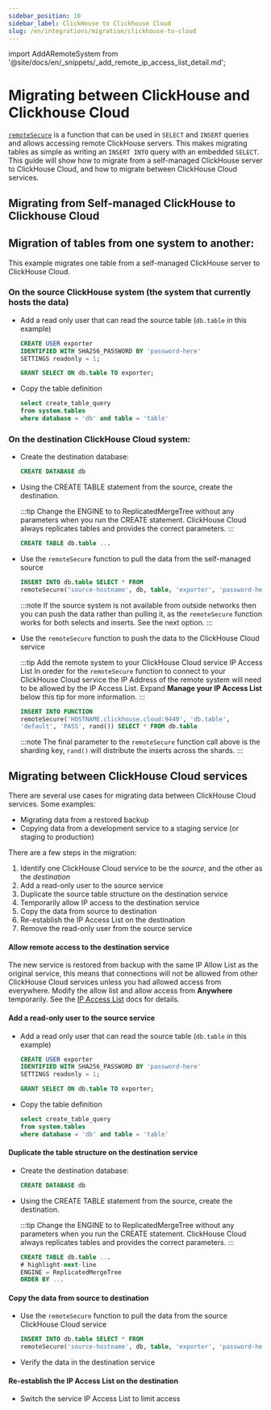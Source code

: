 ```yaml
---
sidebar_position: 10
sidebar_label: ClickHouse to Clickhouse Cloud
slug: /en/integrations/migration/clickhouse-to-cloud
---
```

import AddARemoteSystem from '@site/docs/en/_snippets/_add_remote_ip_access_list_detail.md';

# Migrating between ClickHouse and Clickhouse Cloud

[`remoteSecure`](../../sql-reference/table-functions/remote.md) is a function that can be used in `SELECT` and `INSERT` queries and allows accessing remote ClickHouse servers.  This makes migrating tables as simple as writing an `INSERT INTO` query with an embedded `SELECT`.  This guide will show how to migrate from a self-managed ClickHouse server to ClickHouse Cloud, and how to migrate between ClickHouse Cloud services.

## Migrating from Self-managed ClickHouse to Clickhouse Cloud


## Migration of tables from one system to another:
This example migrates one table from a self-managed ClickHouse server to ClickHouse Cloud.

### On the source ClickHouse system (the system that currently hosts the data)

- Add a read only user that can read the source table (`db.table` in this example)
  ```sql
  CREATE USER exporter
  IDENTIFIED WITH SHA256_PASSWORD BY 'password-here'
  SETTINGS readonly = 1;
  ```

  ```sql
  GRANT SELECT ON db.table TO exporter;
  ```

- Copy the table definition
  ```sql
  select create_table_query
  from system.tables
  where database = 'db' and table = 'table'
  ```

### On the destination ClickHouse Cloud system:

- Create the destination database:
  ```sql
  CREATE DATABASE db
  ```

- Using the CREATE TABLE statement from the source, create the destination.

  :::tip
  Change the ENGINE to to ReplicatedMergeTree without any parameters when you run the CREATE statement.  ClickHouse Cloud always replicates tables and provides the correct parameters.
  :::

  ```sql
  CREATE TABLE db.table ...
  ```

- Use the `remoteSecure` function to pull the data from the self-managed source

  ```sql
  INSERT INTO db.table SELECT * FROM
  remoteSecure('source-hostname', db, table, 'exporter', 'password-here')
  ```

  :::note
  If the source system is not available from outside networks then you can push the data rather than pulling it, as the `remoteSecure` function works for both selects and inserts.  See the next option.
  :::

- Use the `remoteSecure` function to push the data to the ClickHouse Cloud service

  :::tip Add the remote system to your ClickHouse Cloud service IP Access List
  In oreder for the `remoteSecure` function to connect to your ClickHouse Cloud service the IP Address of the remote system will need to be allowed by the IP Access List.  Expand **Manage your IP Access List** below this tip for more information.
  :::

  <AddARemoteSystem />

  ```sql
  INSERT INTO FUNCTION
  remoteSecure('HOSTNAME.clickhouse.cloud:9440', 'db.table',
  'default', 'PASS', rand()) SELECT * FROM db.table
  ```

  :::note
  The final parameter to the `remoteSecure` function call above is the sharding key, `rand()` will distribute the inserts across the shards.
  :::

## Migrating between ClickHouse Cloud services

There are several use cases for migrating data between ClickHouse Cloud services.  Some examples:
- Migrating data from a restored backup
- Copying data from a development service to a staging service (or staging to production)
 
There are a few steps in the migration:
1. Identify one ClickHouse Cloud service to be the *source*, and the other as the *destination*
1. Add a read-only user to the source service 
1. Duplicate the source table structure on the destination service
1. Temporarily allow IP access to the destination service
1. Copy the data from source to destination
1. Re-establish the IP Access List on the destination
1. Remove the read-only user from the source service


#### Allow remote access to the destination service

The new service is restored from backup with the same IP Allow List as the original service, this means that connections will not be allowed from other ClickHouse Cloud services unless you had allowed access from everywhere.  Modify the allow list and allow access from **Anywhere** temporarily.  See the [IP Access List](/docs/en/manage/security/ip-access-list.md) docs for details.

#### Add a read-only user to the source service

- Add a read only user that can read the source table (`db.table` in this example)
  ```sql
  CREATE USER exporter
  IDENTIFIED WITH SHA256_PASSWORD BY 'password-here'
  SETTINGS readonly = 1;
  ```

  ```sql
  GRANT SELECT ON db.table TO exporter;
  ```

- Copy the table definition 
  ```sql
  select create_table_query
  from system.tables
  where database = 'db' and table = 'table'
  ```

#### Duplicate the table structure on the destination service

- Create the destination database:
  ```sql
  CREATE DATABASE db
  ```

- Using the CREATE TABLE statement from the source, create the destination.

  :::tip
  Change the ENGINE to to ReplicatedMergeTree without any parameters when you run the CREATE statement.  ClickHouse Cloud always replicates tables and provides the correct parameters.
  :::

  ```sql
  CREATE TABLE db.table ...
  # highlight-next-line
  ENGINE = ReplicatedMergeTree
  ORDER BY ...
  ```

#### Copy the data from source to destination

- Use the `remoteSecure` function to pull the data from the source ClickHouse Cloud service

  ```sql
  INSERT INTO db.table SELECT * FROM
  remoteSecure('source-hostname', db, table, 'exporter', 'password-here')
  ```

- Verify the data in the destination service

#### Re-establish the IP Access List on the destination

- Switch the service IP Access List to limit access


